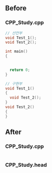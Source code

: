 ## Before
### CPP_Study.cpp
```C++
// 선언부
void Test_1();
void Test_2();

int main()
{

  
  return 0;
}

// 구현부
void Test_1()
{
  void Test_2();
}
void Test_2()
{
}

```
## After
### CPP_Study.cpp
```C++

```
### CPP_Study.head
```C++

```

